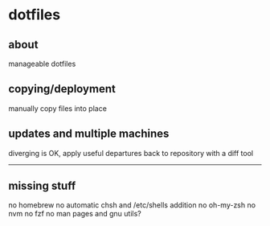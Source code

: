 # dotfiles

## about
manageable dotfiles

## copying/deployment
manually copy files into place

## updates and multiple machines
diverging is OK, apply useful departures back to repository with a diff tool

---

## missing stuff
no homebrew
no automatic chsh and /etc/shells addition
no oh-my-zsh
no nvm
no fzf
no man pages and gnu utils?
